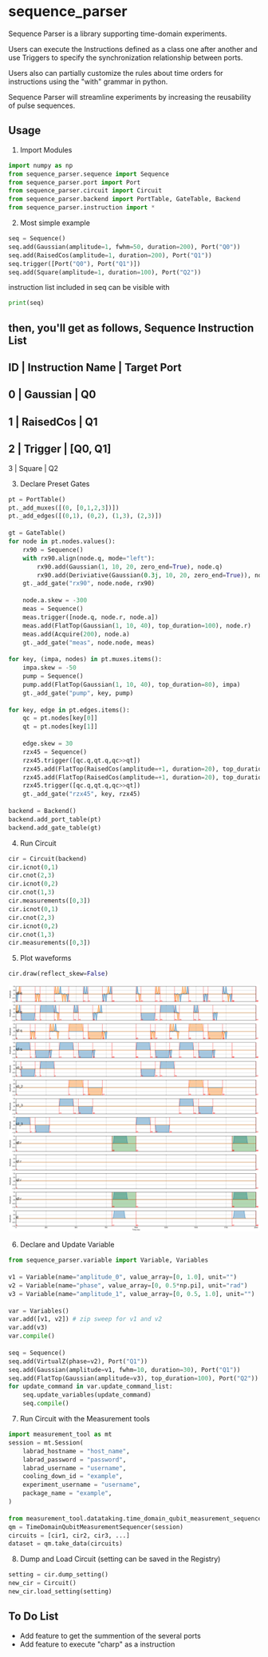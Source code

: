 # sequence_parser
Sequence Parser is a library supporting time-domain experiments.


Users can execute the Instructions defined as a class one after another and use Triggers to specify the synchronization relationship between ports.


Users also can partially customize the rules about time orders for instructions using the "with" grammar in python.


Sequence Parser will streamline experiments by increasing the reusability of pulse sequences.

## Usage

1. Import Modules
```python
import numpy as np
from sequence_parser.sequence import Sequence
from sequence_parser.port import Port
from sequence_parser.circuit import Circuit
from sequence_parser.backend import PortTable, GateTable, Backend
from sequence_parser.instruction import *
```

2. Most simple example
```python
seq = Sequence()
seq.add(Gaussian(amplitude=1, fwhm=50, duration=200), Port("Q0"))
seq.add(RaisedCos(amplitude=1, duration=200), Port("Q1"))
seq.trigger([Port("Q0"), Port("Q1")])
seq.add(Square(amplitude=1, duration=100), Port("Q2"))
```
instruction list included in seq can be visible with 
```python
print(seq)
```
then, you'll get as follows,
                                               Sequence Instruction List                                                
------------------------------------------------------------------------------------------------------------------------
  ID   |  Instruction Name                                                       |  Target Port                             
------------------------------------------------------------------------------------------------------------------------
  0    |  Gaussian                                                               |  Q0                                      
------------------------------------------------------------------------------------------------------------------------
  1    |  RaisedCos                                                              |  Q1                                      
------------------------------------------------------------------------------------------------------------------------
  2    |  Trigger                                                                |  [Q0, Q1]                                
------------------------------------------------------------------------------------------------------------------------
  3    |  Square                                                                 |  Q2                                      

3. Declare Preset Gates
```python
pt = PortTable()
pt._add_muxes([(0, [0,1,2,3])])
pt._add_edges([(0,1), (0,2), (1,3), (2,3)])

gt = GateTable()
for node in pt.nodes.values():
    rx90 = Sequence()
    with rx90.align(node.q, mode="left"):
        rx90.add(Gaussian(1, 10, 20, zero_end=True), node.q)
        rx90.add(Deriviative(Gaussian(0.3j, 10, 20, zero_end=True)), node.q)
    gt._add_gate("rx90", node.node, rx90)
    
    node.a.skew = -300
    meas = Sequence()
    meas.trigger([node.q, node.r, node.a])
    meas.add(FlatTop(Gaussian(1, 10, 40), top_duration=100), node.r)
    meas.add(Acquire(200), node.a)
    gt._add_gate("meas", node.node, meas)
    
for key, (impa, nodes) in pt.muxes.items():
    impa.skew = -50
    pump = Sequence()
    pump.add(FlatTop(Gaussian(1, 10, 40), top_duration=80), impa)
    gt._add_gate("pump", key, pump)
    
for key, edge in pt.edges.items():
    qc = pt.nodes[key[0]]
    qt = pt.nodes[key[1]]

    edge.skew = 30
    rzx45 = Sequence()
    rzx45.trigger([qc.q,qt.q,qc>>qt])
    rzx45.add(FlatTop(RaisedCos(amplitude=+1, duration=20), top_duration=100), qc>>qt)
    rzx45.add(FlatTop(RaisedCos(amplitude=+1, duration=20), top_duration=100), qt.q)
    rzx45.trigger([qc.q,qt.q,qc>>qt])
    gt._add_gate("rzx45", key, rzx45)
    
backend = Backend()
backend.add_port_table(pt)
backend.add_gate_table(gt)
```

4. Run Circuit
```python
cir = Circuit(backend)
cir.icnot(0,1)
cir.cnot(2,3)
cir.icnot(0,2)
cir.cnot(1,3)
cir.measurements([0,3])
cir.icnot(0,1)
cir.cnot(2,3)
cir.icnot(0,2)
cir.cnot(1,3)
cir.measurements([0,3])
```

5. Plot waveforms
```python
cir.draw(reflect_skew=False)
```
![Pulse sequence](/figures/circuit.png)

6. Declare and Update Variable
```python
from sequence_parser.variable import Variable, Variables

v1 = Variable(name="amplitude_0", value_array=[0, 1.0], unit="")
v2 = Variable(name="phase", value_array=[0, 0.5*np.pi], unit="rad")
v3 = Variable(name="amplitude_1", value_array=[0, 0.5, 1.0], unit="")

var = Variables()
var.add([v1, v2]) # zip sweep for v1 and v2
var.add(v3)
var.compile()

seq = Sequence()
seq.add(VirtualZ(phase=v2), Port("Q1"))
seq.add(Gaussian(amplitude=v1, fwhm=10, duration=30), Port("Q1"))
seq.add(FlatTop(Gaussian(amplitude=v3), top_duration=100), Port("Q2"))
for update_command in var.update_command_list:
    seq.update_variables(update_command)
    seq.compile()
```

7. Run Circuit with the Measurement tools
```python
import measurement_tool as mt
session = mt.Session(
    labrad_hostname = "host_name",
    labrad_password = "password",
    labrad_username = "username",
    cooling_down_id = "example",
    experiment_username = "username",
    package_name = "example",
)

from measurement_tool.datataking.time_domain_qubit_measurement_sequencer import TimeDomainQubitMeasurementSequencer
qm = TimeDomainQubitMeasurementSequencer(session)
circuits = [cir1, cir2, cir3, ...]
dataset = qm.take_data(circuits)
```

8. Dump and Load Circuit (setting can be saved in the Registry)
```python
setting = cir.dump_setting()
new_cir = Circuit()
new_cir.load_setting(setting)
```

## To Do List
- Add feature to get the summention of the several ports
- Add feature to execute "charp" as a instruction
